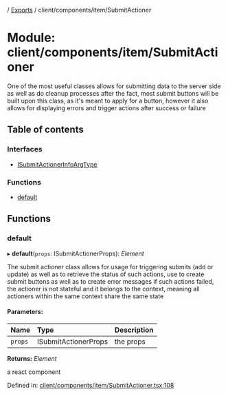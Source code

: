 [](../README.md) / [Exports](../modules.md) / client/components/item/SubmitActioner

# Module: client/components/item/SubmitActioner

One of the most useful classes allows for submitting data to the server side
as well as do cleanup processes after the fact, most submit buttons will be built
upon this class, as it's meant to apply for a button, however it also allows
for displaying errors and trigger actions after success or failure

## Table of contents

### Interfaces

- [ISubmitActionerInfoArgType](../interfaces/client_components_item_submitactioner.isubmitactionerinfoargtype.md)

### Functions

- [default](client_components_item_submitactioner.md#default)

## Functions

### default

▸ **default**(`props`: ISubmitActionerProps): *Element*

The submit actioner class allows for usage for triggering submits (add or update)
as well as to retrieve the status of such actions, use to create submit buttons as
well as to create error messages if such actions failed, the actioner is not stateful
and it belongs to the context, meaning all actioners within the same context
share the same state

#### Parameters:

Name | Type | Description |
:------ | :------ | :------ |
`props` | ISubmitActionerProps | the props   |

**Returns:** *Element*

a react component

Defined in: [client/components/item/SubmitActioner.tsx:108](https://github.com/onzag/itemize/blob/11a98dec/client/components/item/SubmitActioner.tsx#L108)
